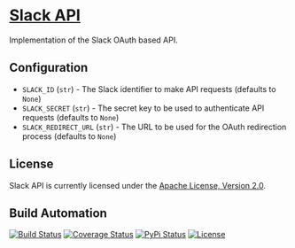# [Slack API](http://slack-api.hive.pt)

Implementation of the Slack OAuth based API.

## Configuration

* `SLACK_ID` (`str`) - The Slack identifier to make API requests (defaults to `None`)
* `SLACK_SECRET` (`str`) - The secret key to be used to authenticate API requests (defaults to `None`)
* `SLACK_REDIRECT_URL` (`str`) - The URL to be used for the OAuth redirection process (defaults to `None`)

## License

Slack API is currently licensed under the [Apache License, Version 2.0](http://www.apache.org/licenses/).

## Build Automation

[![Build Status](https://travis-ci.org/hivesolutions/slack_api.svg?branch=master)](https://travis-ci.org/hivesolutions/slack_api)
[![Coverage Status](https://coveralls.io/repos/hivesolutions/slack_api/badge.svg?branch=master)](https://coveralls.io/r/hivesolutions/slack_api?branch=master)
[![PyPi Status](https://img.shields.io/pypi/v/slack_api.svg)](https://pypi.python.org/pypi/slack_api)
[![License](https://img.shields.io/badge/license-Apache%202.0-blue.svg)](https://www.apache.org/licenses/)
